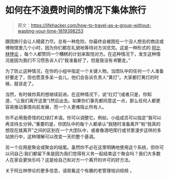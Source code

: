 # 如何在不浪费时间的情况下集体旅行

> 原文：<https://lifehacker.com/how-to-travel-as-a-group-without-wasting-your-time-1819398253>

跟团旅行会让人精疲力尽。总有一种危险，你最终会被困在一个没人想去的商店或博物馆里几个小时，因为你们都在礼貌地等待对方浏览完。这是一种形式的 [阿比林悖论](https://en.wikipedia.org/wiki/Abilene_paradox) ，每个人都赞同一个糟糕的计划来取悦对方。在这种情况下，发生这种情况是因为我们不习惯告诉人们“我准备好了，但是我没有*有*要走。”



为了防止这种情况，在你的小组中指定一个关键人物。当团队中的任何一个人准备好要走了，但也愿意多呆一会儿，他们会告诉负责人“黄灯”。大家都打黄灯的时候，就该走了。

当然，有时候你真的想继续前进。在这种情况下，说“红灯”(或者只是，你知道，“让我们离开这里”)然后出去。如果你们事先都同意这一点，那么任何人都更容易推动事情向前发展，而一个人更难阻止所有人。

你不必用我奇怪的红绿灯术语。你可以调整它。例如，小组成员可以指定“我可以再坚持五分钟。”重要的是，你团队中的每个人都承认“我随时准备离开”和“我真的想现在就离开”之间的区别在一个大团队中，或者像酒吧爬行或邻里漫步这样的多站旅行中，这种理解可以改变一天的整个基调。

另一个应用是聚会或聚会的结尾。虽然你不必在这里明确地使用这个系统，但你可以问自己:我们都留下来是因为我们觉得有义务一起结束这个聚会吗？我们大多数人在家会更快乐吗？这是给自己和对方一个离开的许可的好方法。

关于阿比林悖论的更多信息，请观看这个有趣的老管理培训视频 。